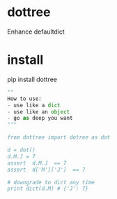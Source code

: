 # dottree
Enhance defaultdict 

# install
pip install dottree 

```python 
""
How to use:
- use like a dict
- use like an object 
- go as deep you want
"""

from dottree import dotree as dot

d = dot()
d.M.J = 7
assert  d.M.J  == 7
assert  d['M']['J']  == 7

# downgrade to dict any time
print dict(d.M) # {'J': 7}

```
